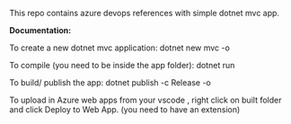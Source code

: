 This repo contains azure devops references with simple dotnet mvc app.

**Documentation:**

To create a new dotnet mvc application:
    dotnet new mvc -o <name>

To compile (you need to be inside the app folder):
    dotnet run

To build/ publish the app:
    dotnet publish -c Release -o <path and folder name>

To upload in Azure web apps from your vscode , right click on built folder and click Deploy to Web App. (you need to have an extension)